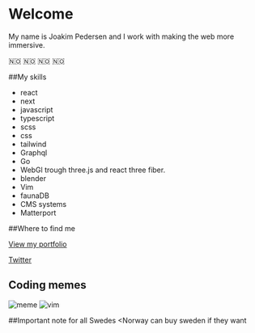 
# Welcome

My name is Joakim Pedersen and I work with making the web more immersive. 

🇳🇴 🇳🇴 🇳🇴 🇳🇴 

##My skills

- react
- next
- javascript
- typescript
- scss
- css
- tailwind
- Graphql
- Go
- WebGl trough three.js and react three fiber.
- blender
- Vim
- faunaDB
- CMS systems
- Matterport

##Where to find me

[View my portfolio](https://pedersen.codes/)

[Twitter](https://twitter.com/devJoakim)

## Coding memes
![meme](https://i.redd.it/6flrsbbukmn91.jpg)
![vim](https://camo.githubusercontent.com/091db1f1b66e926f243d07583576fa74292a133f493e709dfa98b50edc577f27/68747470733a2f2f692e726564642e69742f6175716d67743462387a6d31312e706e67)

##Important note for all Swedes
<Norway can buy sweden if they want
